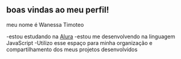 ## boas vindas ao meu perfil!

meu nome é Wanessa Timoteo

-estou estudando na [Alura](https://alura.com.br)
-estou me desenvolvendo na linguagem JavaScript
-Utilizo esse espaço para minha organização e compartilhamento dos meus projetos desenvolvidos

